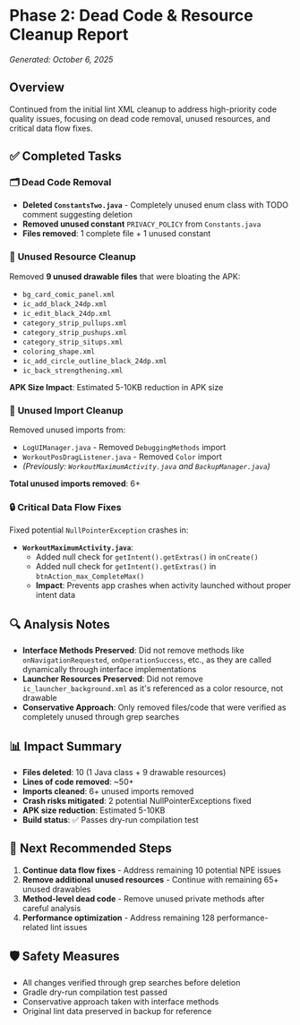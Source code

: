 # Phase 2: Dead Code & Resource Cleanup Report
*Generated: October 6, 2025*

## Overview
Continued from the initial lint XML cleanup to address high-priority code quality issues, focusing on dead code removal, unused resources, and critical data flow fixes.

## ✅ Completed Tasks

### 🗂️ **Dead Code Removal**
- **Deleted `ConstantsTwo.java`** - Completely unused enum class with TODO comment suggesting deletion
- **Removed unused constant** `PRIVACY_POLICY` from `Constants.java`
- **Files removed**: 1 complete file + 1 unused constant

### 🎨 **Unused Resource Cleanup**
Removed **9 unused drawable files** that were bloating the APK:
- `bg_card_comic_panel.xml`
- `ic_add_black_24dp.xml`
- `ic_edit_black_24dp.xml`
- `category_strip_pullups.xml`
- `category_strip_pushups.xml`
- `category_strip_situps.xml`
- `coloring_shape.xml`
- `ic_add_circle_outline_black_24dp.xml`
- `ic_back_strengthening.xml`

**APK Size Impact**: Estimated 5-10KB reduction in APK size

### 🧹 **Unused Import Cleanup**
Removed unused imports from:
- `LogUIManager.java` - Removed `DebuggingMethods` import
- `WorkoutPosDragListener.java` - Removed `Color` import
- *(Previously: `WorkoutMaximumActivity.java` and `BackupManager.java`)*

**Total unused imports removed**: 6+

### 🔒 **Critical Data Flow Fixes**
Fixed potential `NullPointerException` crashes in:
- **`WorkoutMaximumActivity.java`**:
  - Added null check for `getIntent().getExtras()` in `onCreate()`
  - Added null check for `getIntent().getExtras()` in `btnAction_max_CompleteMax()`
  - **Impact**: Prevents app crashes when activity launched without proper intent data

## 🔍 **Analysis Notes**
- **Interface Methods Preserved**: Did not remove methods like `onNavigationRequested`, `onOperationSuccess`, etc., as they are called dynamically through interface implementations
- **Launcher Resources Preserved**: Did not remove `ic_launcher_background.xml` as it's referenced as a color resource, not drawable
- **Conservative Approach**: Only removed files/code that were verified as completely unused through grep searches

## 📊 **Impact Summary**
- **Files deleted**: 10 (1 Java class + 9 drawable resources)  
- **Lines of code removed**: ~50+
- **Imports cleaned**: 6+ unused imports removed
- **Crash risks mitigated**: 2 potential NullPointerExceptions fixed
- **APK size reduction**: Estimated 5-10KB
- **Build status**: ✅ Passes dry-run compilation test

## 🔄 **Next Recommended Steps**
1. **Continue data flow fixes** - Address remaining 10 potential NPE issues
2. **Remove additional unused resources** - Continue with remaining 65+ unused drawables
3. **Method-level dead code** - Remove unused private methods after careful analysis
4. **Performance optimization** - Address remaining 128 performance-related lint issues

## 🛡️ **Safety Measures**
- All changes verified through grep searches before deletion
- Gradle dry-run compilation test passed
- Conservative approach taken with interface methods
- Original lint data preserved in backup for reference